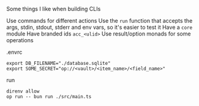 Some things I like when building CLIs

Use commands for different actions
Use the `run` function that accepts the args, stdin, stdout, stderr and env vars, so it's easier to test it
Have a `core` module
Have branded ids `acc_<ulid>` 
Use result/option monads for some operations

.envrc
```
export DB_FILENAME="./database.sqlite"
export SOME_SECRET="op://<vault>/<item_name>/<field_name>"
```

run
```shell
direnv allow
op run -- bun run ./src/main.ts
```
